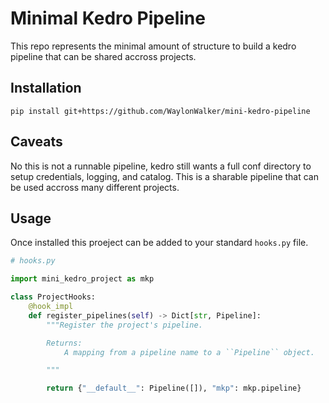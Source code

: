 # Minimal Kedro Pipeline

This repo represents the minimal amount of structure to build a kedro pipeline that can be shared accross projects.

## Installation

```
pip install git+https://github.com/WaylonWalker/mini-kedro-pipeline
```

## Caveats

No this is not a runnable pipeline, kedro still wants a full conf directory to setup credentials, logging, and catalog.  This is a sharable pipeline that can be used accross many different projects.


## Usage

Once installed this proeject can be added to your standard `hooks.py` file.

``` python
# hooks.py

import mini_kedro_project as mkp

class ProjectHooks:
    @hook_impl
    def register_pipelines(self) -> Dict[str, Pipeline]:
        """Register the project's pipeline.

        Returns:
            A mapping from a pipeline name to a ``Pipeline`` object.

        """

        return {"__default__": Pipeline([]), "mkp": mkp.pipeline}

```

